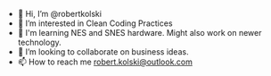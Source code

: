 - 👋 Hi, I’m @robertkolski
- 👀 I’m interested in Clean Coding Practices
- 🌱 I'm learning NES and SNES hardware.  Might also work on newer technology.
- 💞️ I’m looking to collaborate on business ideas.
- 📫 How to reach me robert.kolski@outlook.com

<!---
robertkolski/robertkolski is a ✨ special ✨ repository because its `README.md` (this file) appears on your GitHub profile.
You can click the Preview link to take a look at your changes.
--->
